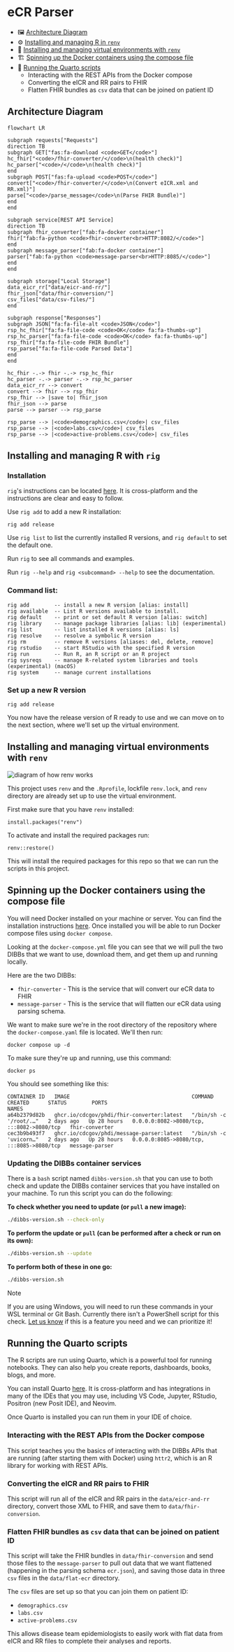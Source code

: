 # eCR Parser

- 🖼️ <a href="#id-diagram">Architecture Diagram</a>
- ⚙️ <a href="#id-rig">Installing and managing R in `renv`</a>
- 👷 <a href="#id-renv">Installing and managing virtual environments with `renv`</a>
- 🏗️ <a href="#id-docker">Spinning up the Docker containers using the compose file</a>
- 📃 <a href="#id-scripts">Running the Quarto scripts</a>
  - Interacting with the REST APIs from the Docker compose
  - Converting the eICR and RR pairs to FHIR
  - Flatten FHIR bundles as `csv` data that can be joined on patient ID

## Architecture Diagram <a id="id-diagram">

```mermaid
flowchart LR

subgraph requests["Requests"]
direction TB
subgraph GET["fas:fa-download <code>GET</code>"]
hc_fhir["<code>/fhir-converter/</code>\n(health check)"]
hc_parser["<code>/</code>\n(health check)"]
end
subgraph POST["fas:fa-upload <code>POST</code>"]
convert["<code>/fhir-converter/</code>\n(Convert eICR.xml and RR.xml)"]
parse["<code>/parse_message</code>\n(Parse FHIR Bundle)"]
end
end

subgraph service[REST API Service]
direction TB
subgraph fhir_converter["fab:fa-docker container"]
fhir["fab:fa-python <code>fhir-converter<br>HTTP:8082/</code>"]
end
subgraph message_parser["fab:fa-docker container"]
parser["fab:fa-python <code>message-parser<br>HTTP:8085/</code>"]
end
end

subgraph storage["Local Storage"]
data_eicr_rr["data/eicr-and-rr/"]
fhir_json["data/fhir-conversion/"]
csv_files["data/csv-files/"]
end

subgraph response["Responses"]
subgraph JSON["fa:fa-file-alt <code>JSON</code>"]
rsp_hc_fhir["fa:fa-file-code <code>OK</code> fa:fa-thumbs-up"]
rsp_hc_parser["fa:fa-file-code <code>OK</code> fa:fa-thumbs-up"]
rsp_fhir["fa:fa-file-code FHIR Bundle"]
rsp_parse["fa:fa-file-code Parsed Data"]
end
end

hc_fhir -.-> fhir -.-> rsp_hc_fhir
hc_parser -.-> parser -.-> rsp_hc_parser
data_eicr_rr --> convert
convert --> fhir --> rsp_fhir
rsp_fhir --> |save to| fhir_json
fhir_json --> parse
parse --> parser --> rsp_parse

rsp_parse --> |<code>demographics.csv</code>| csv_files
rsp_parse --> |<code>labs.csv</code>| csv_files
rsp_parse --> |<code>active-problems.csv</code>| csv_files
```

## Installing and managing R with `rig` <a id="id-rig">

### Installation

`rig`'s instructions can be located [here](https://github.com/r-lib/rig?tab=readme-ov-file#id-installation). It is cross-platform and the instructions are clear and easy to follow.

Use `rig add` to add a new R installation:

    rig add release

Use `rig list` to list the currently installed R versions, and
`rig default` to set the default one.

Run `rig` to see all commands and examples.

Run `rig --help` and `rig <subcommand> --help` to see the documentation.

### Command list:

    rig add        -- install a new R version [alias: install]
    rig available  -- List R versions available to install.
    rig default    -- print or set default R version [alias: switch]
    rig library    -- manage package libraries [alias: lib] (experimental)
    rig list       -- list installed R versions [alias: ls]
    rig resolve    -- resolve a symbolic R version
    rig rm         -- remove R versions [aliases: del, delete, remove]
    rig rstudio    -- start RStudio with the specified R version
    rig run        -- Run R, an R script or an R project
    rig sysreqs    -- manage R-related system libraries and tools (experimental) (macOS)
    rig system     -- manage current installations

### Set up a new R version

    rig add release

You now have the release version of R ready to use and we can move on to the next section, where we'll set up the virtual environment.

## Installing and managing virtual environments with `renv` <a id="id-renv">

![diagram of how renv works](https://rstudio.github.io/renv/articles/renv.png)

This project uses `renv` and the `.Rprofile`, lockfile `renv.lock`, and `renv` directory are already set up to use the virtual environment.

First make sure that you have `renv` installed:

    install.packages("renv")

To activate and install the required packages run:

    renv::restore()

This will install the required packages for this repo so that we can run the scripts in this project.

## Spinning up the Docker containers using the compose file <a id="id-docker">

You will need Docker installed on your machine or server. You can find the installation instructions [here](https://docs.docker.com/engine/install/). Once installed you will be able to run Docker compose files using `docker compose`.

Looking at the `docker-compose.yml` file you can see that we will pull the two DIBBs that we want to use, download them, and get them up and running locally.

Here are the two DIBBs:

- `fhir-converter` - This is the service that will convert our eCR data to FHIR
- `message-parser` - This is the service that will flatten our eCR data using parsing schema.

We want to make sure we're in the root directory of the repository where the `docker-compose.yaml` file is located. We'll then run:

    docker compose up -d

To make sure they're up and running, use this command:

    docker ps

You should see something like this:

    CONTAINER ID   IMAGE                                       COMMAND                  CREATED      STATUS        PORTS                                       NAMES
    a64b2379d82b   ghcr.io/cdcgov/phdi/fhir-converter:latest   "/bin/sh -c '/root/.…"   2 days ago   Up 28 hours   0.0.0.0:8082->8080/tcp, :::8082->8080/tcp   fhir-converter
    cec3b9b493f7   ghcr.io/cdcgov/phdi/message-parser:latest   "/bin/sh -c 'uvicorn…"   2 days ago   Up 28 hours   0.0.0.0:8085->8080/tcp, :::8085->8080/tcp   message-parser

### Updating the DIBBs container services

There is a `bash` script named `dibbs-version.sh` that you can use to both check and update the DIBBs container services that you have installed on your machine. To run this script you can do the following:

**To check whether you need to update (or `pull` a new image):**

```bash
./dibbs-version.sh --check-only
```

**To perform the update or `pull` (can be performed after a check or run on its own):**

```bash
./dibbs-version.sh --update
```

**To perform both of these in one go:**

```bash
./dibbs-version.sh
```

> [!NOTE]
> If you are using Windows, you will need to run these commands in your WSL terminal or Git Bash. Currently there isn't a PowerShell script for this check.
> [Let us know](https://github.com/CDCgov/dibbs-product-demos/issues/new?assignees=&labels=DxT&projects=&template=dxt-user-story-template.md&title=) if this is a feature you need and we can prioritize it!

## Running the Quarto scripts <a id="id-scripts">

The R scripts are run using Quarto, which is a powerful tool for running notebooks. They can also help you create reports, dashboards, books, blogs, and more.

You can install Quarto [here](https://quarto.org/docs/get-started/). It is cross-platform and has integrations in many of the IDEs that you may use, including VS Code, Jupyter, RStudio, Positron (new Posit IDE), and Neovim.

Once Quarto is installed you can run them in your IDE of choice.

### Interacting with the REST APIs from the Docker compose

This script teaches you the basics of interacting with the DIBBs APIs that are running (after starting them with Docker) using `httr2`, which is an R library for working with REST APIs.

### Converting the eICR and RR pairs to FHIR

This script will run all of the eICR and RR pairs in the `data/eicr-and-rr` directory, convert those XML to FHIR, and save them to `data/fhir-conversion`.

### Flatten FHIR bundles as `csv` data that can be joined on patient ID

This script will take the FHIR bundles in `data/fhir-conversion` and send those files to the `message-parser` to pull out data that we want flattened (happening in the parsing schema `ecr.json`), and saving those data in three `csv` files in the `data/flat-ecr` directory.

The `csv` files are set up so that you can join them on patient ID:

- `demographics.csv`
- `labs.csv`
- `active-problems.csv`

This allows disease team epidemiologists to easily work with flat data from eICR and RR files to complete their analyses and reports.
